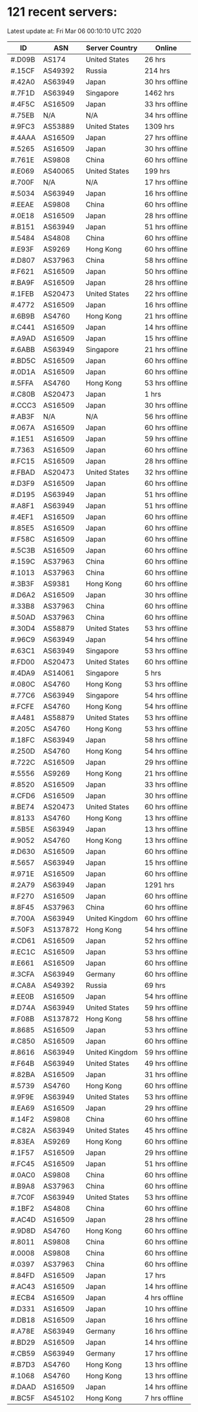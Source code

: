 # 121 recent servers:

Latest update at: Fri Mar 06 00:10:10 UTC 2020

| ID | ASN | Server Country | Online |
| -- | --- | -------------- | ------ |
| #.D09B | AS174 | United States | 26 hrs |
| #.15CF | AS49392 | Russia | 214 hrs |
| #.42A0 | AS63949 | Japan | 30 hrs offline |
| #.7F1D | AS63949 | Singapore | 1462 hrs |
| #.4F5C | AS16509 | Japan | 33 hrs offline |
| #.75EB | N/A | N/A | 34 hrs offline |
| #.9FC3 | AS53889 | United States | 1309 hrs |
| #.4AAA | AS16509 | Japan | 27 hrs offline |
| #.5265 | AS16509 | Japan | 30 hrs offline |
| #.761E | AS9808 | China | 60 hrs offline |
| #.E069 | AS40065 | United States | 199 hrs |
| #.700F | N/A | N/A | 17 hrs offline |
| #.5034 | AS63949 | Japan | 16 hrs offline |
| #.EEAE | AS9808 | China | 60 hrs offline |
| #.0E18 | AS16509 | Japan | 28 hrs offline |
| #.B151 | AS63949 | Japan | 51 hrs offline |
| #.5484 | AS4808 | China | 60 hrs offline |
| #.E93F | AS9269 | Hong Kong | 60 hrs offline |
| #.D807 | AS37963 | China | 58 hrs offline |
| #.F621 | AS16509 | Japan | 50 hrs offline |
| #.BA9F | AS16509 | Japan | 28 hrs offline |
| #.1FEB | AS20473 | United States | 22 hrs offline |
| #.4772 | AS16509 | Japan | 16 hrs offline |
| #.6B9B | AS4760 | Hong Kong | 21 hrs offline |
| #.C441 | AS16509 | Japan | 14 hrs offline |
| #.A9AD | AS16509 | Japan | 15 hrs offline |
| #.6ABB | AS63949 | Singapore | 21 hrs offline |
| #.BD5C | AS16509 | Japan | 60 hrs offline |
| #.0D1A | AS16509 | Japan | 60 hrs offline |
| #.5FFA | AS4760 | Hong Kong | 53 hrs offline |
| #.C80B | AS20473 | Japan | 1 hrs |
| #.CCC3 | AS16509 | Japan | 30 hrs offline |
| #.AB3F | N/A | N/A | 56 hrs offline |
| #.067A | AS16509 | Japan | 60 hrs offline |
| #.1E51 | AS16509 | Japan | 59 hrs offline |
| #.7363 | AS16509 | Japan | 60 hrs offline |
| #.FC15 | AS16509 | Japan | 28 hrs offline |
| #.FBAD | AS20473 | United States | 32 hrs offline |
| #.D3F9 | AS16509 | Japan | 60 hrs offline |
| #.D195 | AS63949 | Japan | 51 hrs offline |
| #.A8F1 | AS63949 | Japan | 51 hrs offline |
| #.4EF1 | AS16509 | Japan | 60 hrs offline |
| #.85E5 | AS16509 | Japan | 60 hrs offline |
| #.F58C | AS16509 | Japan | 60 hrs offline |
| #.5C3B | AS16509 | Japan | 60 hrs offline |
| #.159C | AS37963 | China | 60 hrs offline |
| #.1013 | AS37963 | China | 60 hrs offline |
| #.3B3F | AS9381 | Hong Kong | 60 hrs offline |
| #.D6A2 | AS16509 | Japan | 30 hrs offline |
| #.33B8 | AS37963 | China | 60 hrs offline |
| #.50AD | AS37963 | China | 60 hrs offline |
| #.30D4 | AS58879 | United States | 53 hrs offline |
| #.96C9 | AS63949 | Japan | 54 hrs offline |
| #.63C1 | AS63949 | Singapore | 53 hrs offline |
| #.FD00 | AS20473 | United States | 60 hrs offline |
| #.4DA9 | AS14061 | Singapore | 5 hrs |
| #.080C | AS4760 | Hong Kong | 53 hrs offline |
| #.77C6 | AS63949 | Singapore | 54 hrs offline |
| #.FCFE | AS4760 | Hong Kong | 54 hrs offline |
| #.A481 | AS58879 | United States | 53 hrs offline |
| #.205C | AS4760 | Hong Kong | 53 hrs offline |
| #.18FC | AS63949 | Japan | 58 hrs offline |
| #.250D | AS4760 | Hong Kong | 54 hrs offline |
| #.722C | AS16509 | Japan | 29 hrs offline |
| #.5556 | AS9269 | Hong Kong | 21 hrs offline |
| #.8520 | AS16509 | Japan | 33 hrs offline |
| #.CFD6 | AS16509 | Japan | 30 hrs offline |
| #.BE74 | AS20473 | United States | 60 hrs offline |
| #.8133 | AS4760 | Hong Kong | 13 hrs offline |
| #.5B5E | AS63949 | Japan | 13 hrs offline |
| #.9052 | AS4760 | Hong Kong | 13 hrs offline |
| #.D630 | AS16509 | Japan | 60 hrs offline |
| #.5657 | AS63949 | Japan | 15 hrs offline |
| #.971E | AS16509 | Japan | 60 hrs offline |
| #.2A79 | AS63949 | Japan | 1291 hrs |
| #.F270 | AS16509 | Japan | 60 hrs offline |
| #.8F45 | AS37963 | China | 60 hrs offline |
| #.700A | AS63949 | United Kingdom | 60 hrs offline |
| #.50F3 | AS137872 | Hong Kong | 54 hrs offline |
| #.CD61 | AS16509 | Japan | 52 hrs offline |
| #.EC1C | AS16509 | Japan | 53 hrs offline |
| #.E661 | AS16509 | Japan | 60 hrs offline |
| #.3CFA | AS63949 | Germany | 60 hrs offline |
| #.CA8A | AS49392 | Russia | 69 hrs |
| #.EE0B | AS16509 | Japan | 54 hrs offline |
| #.D74A | AS63949 | United States | 59 hrs offline |
| #.F08B | AS137872 | Hong Kong | 58 hrs offline |
| #.8685 | AS16509 | Japan | 53 hrs offline |
| #.C850 | AS16509 | Japan | 60 hrs offline |
| #.8616 | AS63949 | United Kingdom | 59 hrs offline |
| #.F64B | AS63949 | United States | 49 hrs offline |
| #.82BA | AS16509 | Japan | 31 hrs offline |
| #.5739 | AS4760 | Hong Kong | 60 hrs offline |
| #.9F9E | AS63949 | United States | 53 hrs offline |
| #.EA69 | AS16509 | Japan | 29 hrs offline |
| #.14F2 | AS9808 | China | 60 hrs offline |
| #.C82A | AS63949 | United States | 45 hrs offline |
| #.83EA | AS9269 | Hong Kong | 60 hrs offline |
| #.1F57 | AS16509 | Japan | 29 hrs offline |
| #.FC45 | AS16509 | Japan | 51 hrs offline |
| #.0AC0 | AS9808 | China | 60 hrs offline |
| #.B9A8 | AS37963 | China | 60 hrs offline |
| #.7C0F | AS63949 | United States | 53 hrs offline |
| #.1BF2 | AS4808 | China | 60 hrs offline |
| #.AC4D | AS16509 | Japan | 28 hrs offline |
| #.9D8D | AS4760 | Hong Kong | 60 hrs offline |
| #.8011 | AS9808 | China | 60 hrs offline |
| #.0008 | AS9808 | China | 60 hrs offline |
| #.0397 | AS37963 | China | 60 hrs offline |
| #.84FD | AS16509 | Japan | 17 hrs |
| #.AC43 | AS16509 | Japan | 14 hrs offline |
| #.ECB4 | AS16509 | Japan | 4 hrs offline |
| #.D331 | AS16509 | Japan | 10 hrs offline |
| #.DB18 | AS16509 | Japan | 16 hrs offline |
| #.A78E | AS63949 | Germany | 16 hrs offline |
| #.BD29 | AS16509 | Japan | 14 hrs offline |
| #.CB59 | AS63949 | Germany | 17 hrs offline |
| #.B7D3 | AS4760 | Hong Kong | 13 hrs offline |
| #.1068 | AS4760 | Hong Kong | 13 hrs offline |
| #.DAAD | AS16509 | Japan | 14 hrs offline |
| #.BC5F | AS45102 | Hong Kong | 7 hrs offline |

